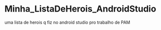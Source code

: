 # Minha_ListaDeHerois_AndroidStudio
uma lista de herois q fiz no android studio pro trabalho de PAM

